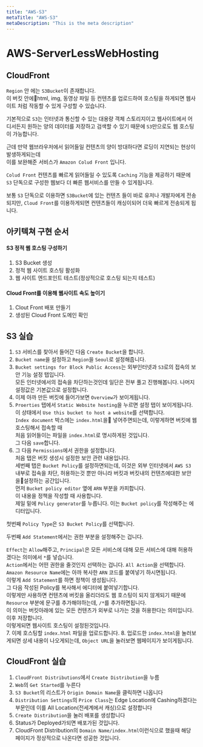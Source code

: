 ```yaml
---
title: "AWS-S3"
metaTitle: "AWS-S3"
metaDescription: "This is the meta description"
---
```


# AWS-ServerLessWebHosting

## CloudFront

`Region` 안 에는 `S3Bucket`이 존재합니다.  
이 버킷 안에html, img, 동영상 파일 등 컨텐츠를 업로드하여 호스팅을 하게되면 웹사이트 처럼 작동할 수 있게 구성할 수 있습니다.  

기본적으로 `S3`는 인터넷과 통신할 수 있는 대용량 객체 스토리지이고 웹사이트에서 어디서든지 원하는 양의 데이터를 저장하고 검색할 수 있기 때문에 `S3`만으로도 웹 호스팅이 가능합니다.  

근데 만약 웹브라우저에서 읽어들일 컨텐츠의 양이 방대하다면 로딩이 지연되는 현상이 발생하게되는데  
이를 보완해준 서비스가 `Amazon Colud Front` 입니다.  

`Colud Front` 컨텐츠를 빠르게 읽어들일 수 있도록 `Caching` 기능을 제공하기 때문에 `S3` 단독으로 구성한 웹보다 더 빠른 웹서비스를 만들 수 있게됩니다.  

보통 `S3` 단독으로 이용하면 `S3Bucket`에 있는 컨텐츠 들이 바로 유저나 개발자에게 전송되지만, `Cloud Front`를 이용하게되면 컨텐츠들이 캐싱이되어 더욱 빠르게 전송되게 됩니다.  

## 아키텍쳐 구현 순서

#### S3 정적 웹 호스팅 구성하기

1. S3 Bucket 생성
2. 정적 웹 사이트 호스팅 활성화
3. 웹 사이트 엔드포인트 테스트(정상적으로 호스팅 되는지 테스트)

#### Cloud Front를 이용해 웹사이트 속도 높이기

1. Clout Front 배포 만들기
2. 생성된 Cloud Front 도메인 확인

## S3 실습

1. `S3` 서비스를 찾아서 들어간 다음 `Create Bucket`을 합니다.  
2. `Bucket name`을 설정하고 `Region`을 `Seoul`로 설정해줍니다.  
3. `Bucket settings for Block Public Access`는 외부인터넷과 `S3`로의 접속의 보안 기능 설정 탭입니다.  
모든 인터넷에서의 접속을 차단하는것인데 일단은 전부 풀고 진행해봅니다. 나머지 설정값은 기본값으로 설정합니다.
4. 이제 아까 만든 버킷에 들어가보면 `Overview`가 보이게됩니다.
5. `Proerties` 탭에서 `Static Website hosting`을 누르면 설정 탭이 보이게됩니다.  
이 상태에서 `Use this bucket to host a website`를 선택합니다.  
`Index document` 박스에는 `index.html`을 넣어주면되는데, 이렇게하면 버킷에 웹 호스팅해서 접속할 때  
처음 읽어들이는 파일을 `index.html`로 명시하게된 것입니다.  
그 다음 `save`합니다.
6. 그 다음 `Permissions`에서 권한을 설정합니다.  
처음 탭은 버킷 생성시 설정한 보안 관련 내용입니다.  
세번째 탭은 `Bucket Policy`를 설정하면되는데, 이것은 외부 인터넷에서 `AWS S3` 내부로 접속을 차단, 허용하는것 뿐만 아니라 버킷과 버킷내의 컨텐츠에대한 보안을설정하는 공간입니다.  
먼저 `Bucket policy editor` 옆에 `ARN` 부분을 카피합니다.  
이 내용을 정책을 작성할 때 사용합니다.  
제일 밑에 `Policy generator`를 누릅니다. 이는 `Bucket policy`를 작성해주는 에디터입니다.  

첫번째 `Policy Type`은 `S3 Bucket Policy`를 선택합니다.  

두번째 `Add Statement`에서는 권한 부분을 설정해주는 겁니다.  

`Effect`는 `Allow`해주고, `Principal`은 모든 서비스에 대해 모든 서비스에 대해 허용하겠다는 의미에서 `*`를 넣습니다.  
`Action`에서는 어떤 권한을 줄것인지 선택하는 겁니다. `All Action`을 선택합니다.  
`Amazon Resource Name`에는 아까 복사한 `ARN` 코드를 붙여넣기 하시면됩니다.  
이렇게 `Add Statement`를 하면 정책이 생성됩니다.  
그 다음 작성된 Policy를 복사해서 에디터에 붙여넣기합니다.  
이렇게만 사용하면 컨텐츠에 버킷을 올리더라도 웹 호스팅이 되지 않게되기 때문에 `Resource` 부분에 문구를 추가해야하는데, `/*`를 추가하면됩니다.  
이 의미는 버킷아래에 있는 모든 컨텐츠가 외부로 나가는 것을 허용한다는 의미입니다. 이후 저장합니다.  
이렇게되면 웹사이트 호스팅이 설정된것입니다.  
7. 이제 호스팅할 `index.html` 파일을 업로드합니다.
8. 업로드한 `index.html`을 눌러보게되면 상세 내용이 나오게되는데, `Object URL`을 눌러보면 웹페이지가 보이게됩니다.

## CloudFront 실습

1. `CloudFront Distributions`에서 `Create Distribution`을 누름
2. `Web`의 `Get Started`를 누른다
3. `S3 Bucket`의 리스트가 `Origin Domain Name`을 클릭하면 나옵니다
4. `Distribution Settings`의 `Price Class`는 Edge Location에 Cashing하겠다는 부문인데 이를 All Location(전세계에서 캐싱)으로 설정합니다
5. `Create Distribution`을 눌러 배포를 생성합니다
6. Status가 Deployed가되면 배포가된 것입니다.
7. CloudFront Distribution의 `Domain Name/index.html`이런식으로 했을때 해당 페이지가 정상적으로 나온다면 성공한 것입니다.

